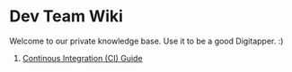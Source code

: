# Dev Team Wiki
Welcome to our private knowledge base. Use it to be a good Digitapper. :)

1. [Continous Integration (CI) Guide](https://github.com/Digitapeu/wiki/blob/main/continous-integration.md)

